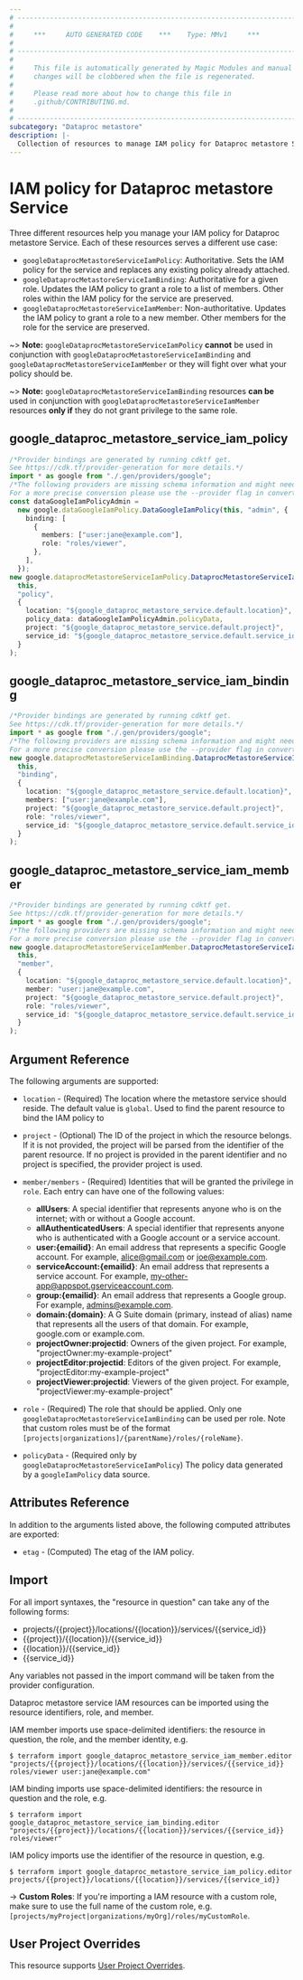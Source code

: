 ```yaml
---
# ----------------------------------------------------------------------------
#
#     ***     AUTO GENERATED CODE    ***    Type: MMv1     ***
#
# ----------------------------------------------------------------------------
#
#     This file is automatically generated by Magic Modules and manual
#     changes will be clobbered when the file is regenerated.
#
#     Please read more about how to change this file in
#     .github/CONTRIBUTING.md.
#
# ----------------------------------------------------------------------------
subcategory: "Dataproc metastore"
description: |-
  Collection of resources to manage IAM policy for Dataproc metastore Service
---
```


# IAM policy for Dataproc metastore Service

Three different resources help you manage your IAM policy for Dataproc metastore Service. Each of these resources serves a different use case:

* `googleDataprocMetastoreServiceIamPolicy`: Authoritative. Sets the IAM policy for the service and replaces any existing policy already attached.
* `googleDataprocMetastoreServiceIamBinding`: Authoritative for a given role. Updates the IAM policy to grant a role to a list of members. Other roles within the IAM policy for the service are preserved.
* `googleDataprocMetastoreServiceIamMember`: Non-authoritative. Updates the IAM policy to grant a role to a new member. Other members for the role for the service are preserved.

\~> **Note:** `googleDataprocMetastoreServiceIamPolicy` **cannot** be used in conjunction with `googleDataprocMetastoreServiceIamBinding` and `googleDataprocMetastoreServiceIamMember` or they will fight over what your policy should be.

\~> **Note:** `googleDataprocMetastoreServiceIamBinding` resources **can be** used in conjunction with `googleDataprocMetastoreServiceIamMember` resources **only if** they do not grant privilege to the same role.

## google\_dataproc\_metastore\_service\_iam\_policy

```typescript
/*Provider bindings are generated by running cdktf get.
See https://cdk.tf/provider-generation for more details.*/
import * as google from "./.gen/providers/google";
/*The following providers are missing schema information and might need manual adjustments to synthesize correctly: google.
For a more precise conversion please use the --provider flag in convert.*/
const dataGoogleIamPolicyAdmin =
  new google.dataGoogleIamPolicy.DataGoogleIamPolicy(this, "admin", {
    binding: [
      {
        members: ["user:jane@example.com"],
        role: "roles/viewer",
      },
    ],
  });
new google.dataprocMetastoreServiceIamPolicy.DataprocMetastoreServiceIamPolicy(
  this,
  "policy",
  {
    location: "${google_dataproc_metastore_service.default.location}",
    policy_data: dataGoogleIamPolicyAdmin.policyData,
    project: "${google_dataproc_metastore_service.default.project}",
    service_id: "${google_dataproc_metastore_service.default.service_id}",
  }
);

```

## google\_dataproc\_metastore\_service\_iam\_binding

```typescript
/*Provider bindings are generated by running cdktf get.
See https://cdk.tf/provider-generation for more details.*/
import * as google from "./.gen/providers/google";
/*The following providers are missing schema information and might need manual adjustments to synthesize correctly: google.
For a more precise conversion please use the --provider flag in convert.*/
new google.dataprocMetastoreServiceIamBinding.DataprocMetastoreServiceIamBinding(
  this,
  "binding",
  {
    location: "${google_dataproc_metastore_service.default.location}",
    members: ["user:jane@example.com"],
    project: "${google_dataproc_metastore_service.default.project}",
    role: "roles/viewer",
    service_id: "${google_dataproc_metastore_service.default.service_id}",
  }
);

```

## google\_dataproc\_metastore\_service\_iam\_member

```typescript
/*Provider bindings are generated by running cdktf get.
See https://cdk.tf/provider-generation for more details.*/
import * as google from "./.gen/providers/google";
/*The following providers are missing schema information and might need manual adjustments to synthesize correctly: google.
For a more precise conversion please use the --provider flag in convert.*/
new google.dataprocMetastoreServiceIamMember.DataprocMetastoreServiceIamMember(
  this,
  "member",
  {
    location: "${google_dataproc_metastore_service.default.location}",
    member: "user:jane@example.com",
    project: "${google_dataproc_metastore_service.default.project}",
    role: "roles/viewer",
    service_id: "${google_dataproc_metastore_service.default.service_id}",
  }
);

```

## Argument Reference

The following arguments are supported:

*   `location` - (Required) The location where the metastore service should reside.
    The default value is `global`.
    Used to find the parent resource to bind the IAM policy to

*   `project` - (Optional) The ID of the project in which the resource belongs.
    If it is not provided, the project will be parsed from the identifier of the parent resource. If no project is provided in the parent identifier and no project is specified, the provider project is used.

*   `member/members` - (Required) Identities that will be granted the privilege in `role`.
    Each entry can have one of the following values:
    * **allUsers**: A special identifier that represents anyone who is on the internet; with or without a Google account.
    * **allAuthenticatedUsers**: A special identifier that represents anyone who is authenticated with a Google account or a service account.
    * **user:{emailid}**: An email address that represents a specific Google account. For example, alice@gmail.com or joe@example.com.
    * **serviceAccount:{emailid}**: An email address that represents a service account. For example, my-other-app@appspot.gserviceaccount.com.
    * **group:{emailid}**: An email address that represents a Google group. For example, admins@example.com.
    * **domain:{domain}**: A G Suite domain (primary, instead of alias) name that represents all the users of that domain. For example, google.com or example.com.
    * **projectOwner:projectid**: Owners of the given project. For example, "projectOwner:my-example-project"
    * **projectEditor:projectid**: Editors of the given project. For example, "projectEditor:my-example-project"
    * **projectViewer:projectid**: Viewers of the given project. For example, "projectViewer:my-example-project"

*   `role` - (Required) The role that should be applied. Only one
    `googleDataprocMetastoreServiceIamBinding` can be used per role. Note that custom roles must be of the format
    `[projects|organizations]/{parentName}/roles/{roleName}`.

*   `policyData` - (Required only by `googleDataprocMetastoreServiceIamPolicy`) The policy data generated by
    a `googleIamPolicy` data source.

## Attributes Reference

In addition to the arguments listed above, the following computed attributes are
exported:

* `etag` - (Computed) The etag of the IAM policy.

## Import

For all import syntaxes, the "resource in question" can take any of the following forms:

* projects/{{project}}/locations/{{location}}/services/{{service\_id}}
* {{project}}/{{location}}/{{service\_id}}
* {{location}}/{{service\_id}}
* {{service\_id}}

Any variables not passed in the import command will be taken from the provider configuration.

Dataproc metastore service IAM resources can be imported using the resource identifiers, role, and member.

IAM member imports use space-delimited identifiers: the resource in question, the role, and the member identity, e.g.

```console
$ terraform import google_dataproc_metastore_service_iam_member.editor "projects/{{project}}/locations/{{location}}/services/{{service_id}} roles/viewer user:jane@example.com"
```

IAM binding imports use space-delimited identifiers: the resource in question and the role, e.g.

```console
$ terraform import google_dataproc_metastore_service_iam_binding.editor "projects/{{project}}/locations/{{location}}/services/{{service_id}} roles/viewer"
```

IAM policy imports use the identifier of the resource in question, e.g.

```console
$ terraform import google_dataproc_metastore_service_iam_policy.editor projects/{{project}}/locations/{{location}}/services/{{service_id}}
```

\-> **Custom Roles**: If you're importing a IAM resource with a custom role, make sure to use the
full name of the custom role, e.g. `[projects/myProject|organizations/myOrg]/roles/myCustomRole`.

## User Project Overrides

This resource supports [User Project Overrides](https://registry.terraform.io/providers/hashicorp/google/latest/docs/guides/provider_reference#user_project_override).
